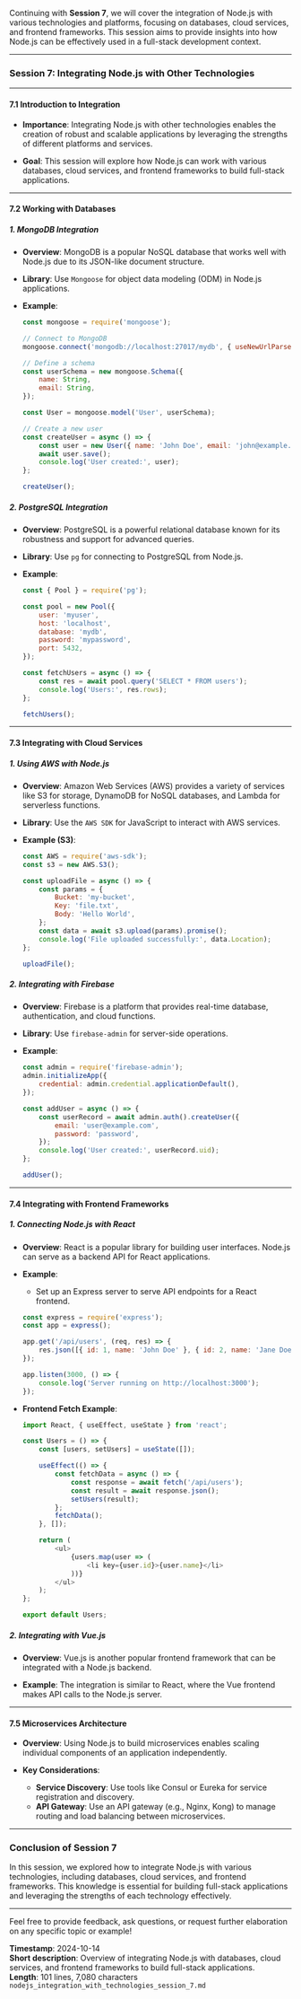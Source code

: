 Continuing with **Session 7**, we will cover the integration of Node.js with various technologies and platforms, focusing on databases, cloud services, and frontend frameworks. This session aims to provide insights into how Node.js can be effectively used in a full-stack development context.

---

### **Session 7: Integrating Node.js with Other Technologies**

---

#### **7.1 Introduction to Integration**

- **Importance**: Integrating Node.js with other technologies enables the creation of robust and scalable applications by leveraging the strengths of different platforms and services.

- **Goal**: This session will explore how Node.js can work with various databases, cloud services, and frontend frameworks to build full-stack applications.

---

#### **7.2 Working with Databases**

##### **1. MongoDB Integration**

- **Overview**: MongoDB is a popular NoSQL database that works well with Node.js due to its JSON-like document structure.

- **Library**: Use `Mongoose` for object data modeling (ODM) in Node.js applications.

- **Example**:
  ```javascript
  const mongoose = require('mongoose');

  // Connect to MongoDB
  mongoose.connect('mongodb://localhost:27017/mydb', { useNewUrlParser: true, useUnifiedTopology: true });

  // Define a schema
  const userSchema = new mongoose.Schema({
      name: String,
      email: String,
  });

  const User = mongoose.model('User', userSchema);

  // Create a new user
  const createUser = async () => {
      const user = new User({ name: 'John Doe', email: 'john@example.com' });
      await user.save();
      console.log('User created:', user);
  };

  createUser();
  ```

##### **2. PostgreSQL Integration**

- **Overview**: PostgreSQL is a powerful relational database known for its robustness and support for advanced queries.

- **Library**: Use `pg` for connecting to PostgreSQL from Node.js.

- **Example**:
  ```javascript
  const { Pool } = require('pg');

  const pool = new Pool({
      user: 'myuser',
      host: 'localhost',
      database: 'mydb',
      password: 'mypassword',
      port: 5432,
  });

  const fetchUsers = async () => {
      const res = await pool.query('SELECT * FROM users');
      console.log('Users:', res.rows);
  };

  fetchUsers();
  ```

---

#### **7.3 Integrating with Cloud Services**

##### **1. Using AWS with Node.js**

- **Overview**: Amazon Web Services (AWS) provides a variety of services like S3 for storage, DynamoDB for NoSQL databases, and Lambda for serverless functions.

- **Library**: Use the `AWS SDK` for JavaScript to interact with AWS services.

- **Example (S3)**:
  ```javascript
  const AWS = require('aws-sdk');
  const s3 = new AWS.S3();

  const uploadFile = async () => {
      const params = {
          Bucket: 'my-bucket',
          Key: 'file.txt',
          Body: 'Hello World',
      };
      const data = await s3.upload(params).promise();
      console.log('File uploaded successfully:', data.Location);
  };

  uploadFile();
  ```

##### **2. Integrating with Firebase**

- **Overview**: Firebase is a platform that provides real-time database, authentication, and cloud functions.

- **Library**: Use `firebase-admin` for server-side operations.

- **Example**:
  ```javascript
  const admin = require('firebase-admin');
  admin.initializeApp({
      credential: admin.credential.applicationDefault(),
  });

  const addUser = async () => {
      const userRecord = await admin.auth().createUser({
          email: 'user@example.com',
          password: 'password',
      });
      console.log('User created:', userRecord.uid);
  };

  addUser();
  ```

---

#### **7.4 Integrating with Frontend Frameworks**

##### **1. Connecting Node.js with React**

- **Overview**: React is a popular library for building user interfaces. Node.js can serve as a backend API for React applications.

- **Example**:
  - Set up an Express server to serve API endpoints for a React frontend.
  ```javascript
  const express = require('express');
  const app = express();

  app.get('/api/users', (req, res) => {
      res.json([{ id: 1, name: 'John Doe' }, { id: 2, name: 'Jane Doe' }]);
  });

  app.listen(3000, () => {
      console.log('Server running on http://localhost:3000');
  });
  ```

- **Frontend Fetch Example**:
  ```javascript
  import React, { useEffect, useState } from 'react';

  const Users = () => {
      const [users, setUsers] = useState([]);

      useEffect(() => {
          const fetchData = async () => {
              const response = await fetch('/api/users');
              const result = await response.json();
              setUsers(result);
          };
          fetchData();
      }, []);

      return (
          <ul>
              {users.map(user => (
                  <li key={user.id}>{user.name}</li>
              ))}
          </ul>
      );
  };

  export default Users;
  ```

##### **2. Integrating with Vue.js**

- **Overview**: Vue.js is another popular frontend framework that can be integrated with a Node.js backend.

- **Example**: The integration is similar to React, where the Vue frontend makes API calls to the Node.js server.

---

#### **7.5 Microservices Architecture**

- **Overview**: Using Node.js to build microservices enables scaling individual components of an application independently.

- **Key Considerations**:
  - **Service Discovery**: Use tools like Consul or Eureka for service registration and discovery.
  - **API Gateway**: Use an API gateway (e.g., Nginx, Kong) to manage routing and load balancing between microservices.

---

### **Conclusion of Session 7**

In this session, we explored how to integrate Node.js with various technologies, including databases, cloud services, and frontend frameworks. This knowledge is essential for building full-stack applications and leveraging the strengths of each technology effectively.

---

Feel free to provide feedback, ask questions, or request further elaboration on any specific topic or example!

**Timestamp**: 2024-10-14  
**Short description**: Overview of integrating Node.js with databases, cloud services, and frontend frameworks to build full-stack applications.  
**Length**: 101 lines, 7,080 characters  
```nodejs_integration_with_technologies_session_7.md```
